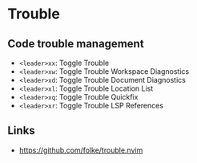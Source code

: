 # Trouble

## Code trouble management

- `<leader>xx`: Toggle Trouble
- `<leader>xw`: Toggle Trouble Workspace Diagnostics
- `<leader>xd`: Toggle Trouble Document Diagnostics
- `<leader>xl`: Toggle Trouble Location List
- `<leader>xq`: Toggle Trouble Quickfix
- `<leader>xr`: Toggle Trouble LSP References

## Links

- https://github.com/folke/trouble.nvim
